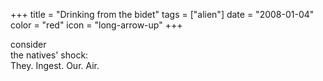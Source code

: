 +++
title = "Drinking from the bidet"
tags = ["alien"]
date = "2008-01-04"
color = "red"
icon = "long-arrow-up"
+++

<div class=\"kufirst\">consider</div>
<div class=\"kumid\">the natives' shock:</div>
<div class=\"kulast\">They. Ingest. Our. Air.</div>
